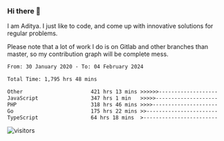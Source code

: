 ### Hi there 👋

I am Aditya. I just like to code, and come up with innovative solutions for regular problems.

Please note that a lot of work I do is on Gitlab and other branches than master, so my contribution graph will be complete mess.

<!--START_SECTION:waka-->

```txt
From: 30 January 2020 - To: 04 February 2024

Total Time: 1,795 hrs 48 mins

Other                      421 hrs 13 mins >>>>>>-------------------   23.46 %
JavaScript                 347 hrs 1 min   >>>>>--------------------   19.32 %
PHP                        318 hrs 46 mins >>>>---------------------   17.75 %
Go                         175 hrs 22 mins >>-----------------------   09.77 %
TypeScript                 64 hrs 18 mins  >------------------------   03.58 %
```

<!--END_SECTION:waka-->

![visitors](https://visitor-badge.glitch.me/badge?page_id=BrainBuzzer.visitor-badge&left_color=green&right_color=red)
